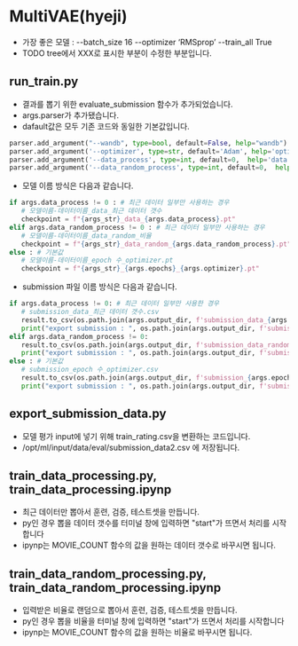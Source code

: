 # MultiVAE(hyeji)
- 가장 좋은 모델 : --batch_size 16 --optimizer ‘RMSprop’ --train_all True
- TODO tree에서 XXX로 표시한 부분이 수정한 부분입니다.
## run_train.py
- 결과를 뽑기 위한 evaluate_submission 함수가 추가되었습니다.
- args.parser가 추가됐습니다.
- dafault값은 모두 기존 코드와 동일한 기본값입니다.
```python
parser.add_argument("--wandb", type=bool, default=False, help="wandb") # wandb 사용 여부
parser.add_argument('--optimizer', type=str, default='Adam', help='optimizer type (default: Adam)') # optimizer 설정
parser.add_argument('--data_process', type=int, default=0,  help='data process') # 최근 데이터를 얼마나 사용할 것인가
parser.add_argument('--data_random_process', type=int, default=0,  help='data random process') # 데이터를 어느 비율만큼 랜덤으로 뽑을 것인가
```
- 모델 이름 방식은 다음과 같습니다.
```python
if args.data_process != 0 : # 최근 데이터 일부만 사용하는 경우
   # 모델이름-데이터이름_data_최근 데이터 갯수
   checkpoint = f"{args_str}_data_{args.data_process}.pt"
elif args.data_random_process != 0 : # 최근 데이터 일부만 사용하는 경우
   # 모델이름-데이터이름_data_random_비율
   checkpoint = f"{args_str}_data_random_{args.data_random_process}.pt"
else : # 기본값
   # 모델이름-데이터이름_epoch 수_optimizer.pt
   checkpoint = f"{args_str}_{args.epochs}_{args.optimizer}.pt"
```
- submission 파일 이름 방식은 다음과 같습니다.
```python
if args.data_process != 0: # 최근 데이터 일부만 사용한 경우
   # submission_data_최근 데이터 갯수.csv
   result.to_csv(os.path.join(args.output_dir, f'submission_data_{args.data_process}.csv'), index=False)
   print("export submission : ", os.path.join(args.output_dir, f'submission_data_{args.data_process}.csv'))
elif args.data_random_process != 0:
   result.to_csv(os.path.join(args.output_dir, f'submission_data_random_{args.data_random_process}.csv'), index=False)
   print("export submission : ", os.path.join(args.output_dir, f'submission_data_random_{args.data_random_process}.csv'))
else : # 기본값             
   # submission_epoch 수_optimizer.csv
   result.to_csv(os.path.join(args.output_dir, f'submission_{args.epochs}_{args.optimizer}.csv'), index=False)
   print("export submission : ", os.path.join(args.output_dir, f'submission_{args.epochs}_{args.optimizer}.csv'))
```
## export_submission_data.py
- 모델 평가 input에 넣기 위해 train_rating.csv을 변환하는 코드입니다.
- /opt/ml/input/data/eval/submission_data2.csv 에 저장됩니다.

## train_data_processing.py, train_data_processing.ipynp
- 최근 데이터만 뽑아서 훈련, 검증, 테스트셋을 만듭니다.
- py인 경우 뽑을 데이터 갯수를 터미널 창에 입력하면 "start"가 뜨면서 처리를 시작합니다
- ipynp는 MOVIE_COUNT 함수의 값을 원하는 데이터 갯수로 바꾸시면 됩니다.

## train_data_random_processing.py, train_data_random_processing.ipynp
- 입력받은 비율로 랜덤으로 뽑아서 훈련, 검증, 테스트셋을 만듭니다.
- py인 경우 뽑을 비율을 터미널 창에 입력하면 "start"가 뜨면서 처리를 시작합니다
- ipynp는 MOVIE_COUNT 함수의 값을 원하는 비율로 바꾸시면 됩니다.